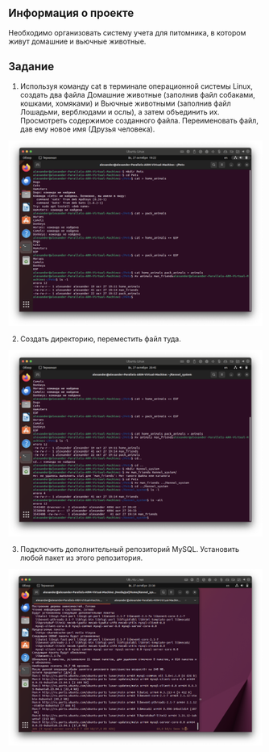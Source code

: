 ## Информация о проекте
Необходимо организовать систему учета для питомника, в котором живут
домашние и вьючные животные.

## Задание
1. Используя команду cat в терминале операционной системы Linux, создать
два файла Домашние животные (заполнив файл собаками, кошками,
хомяками) и Вьючные животными (заполнив файл Лошадьми, верблюдами и
ослы), а затем объединить их. Просмотреть содержимое созданного файла.
Переименовать файл, дав ему новое имя (Друзья человека).

![Task 1](images/task1_terminal.png)

2. Создать директорию, переместить файл туда.

![Task 2](images/task2_terminal.png)


3. Подключить дополнительный репозиторий MySQL. Установить любой пакет
из этого репозитория.

![Task 3](images/task3_terminal.png)

